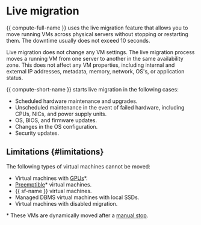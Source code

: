 # Live migration

{{ compute-full-name }} uses the live migration feature that allows you to move running VMs across physical servers without stopping or restarting them. The downtime usually does not exceed 10 seconds.

Live migration does not change any VM settings. The live migration process moves a running VM from one server to another in the same availability zone. This does not affect any VM properties, including internal and external IP addresses, metadata, memory, network, OS's, or application status.

{{ compute-short-name }} starts live migration in the following cases:

* Scheduled hardware maintenance and upgrades.
* Unscheduled maintenance in the event of failed hardware, including CPUs, NICs, and power supply units.
* OS, BIOS, and firmware updates.
* Changes in the OS configuration.
* Security updates.

## Limitations {#limitations}

The following types of virtual machines cannot be moved:

* Virtual machines with [GPUs](../concepts/gpus.md)*.
* [Preemptible](../concepts/preemptible-vm.md)* virtual machines.
* {{ sf-name }} virtual machines.
* Managed DBMS virtual machines with local SSDs.
* Virtual machines with disabled migration.

\* These VMs are dynamically moved after a [manual stop](../operations/vm-control/vm-stop-and-start.md#stop).
